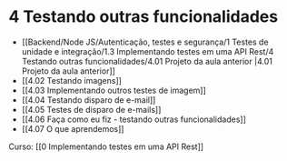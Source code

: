 # 4 Testando outras funcionalidades
- [[Backend/Node JS/Autenticação, testes e segurança/1 Testes de unidade e integração/1.3 Implementando testes em uma API Rest/4 Testando outras funcionalidades/4.01 Projeto da aula anterior |4.01 Projeto da aula anterior]]
- [[4.02  Testando imagens]]
- [[4.03 Implementando outros testes de imagem]]
- [[4.04 Testando disparo de e-mail]]
- [[4.05 Testes de disparo de e-mails]]
- [[4.06 Faça como eu fiz - testando outras funcionalidades]]
- [[4.07 O que aprendemos]]

Curso: [[0 Implementando testes em uma API Rest]]